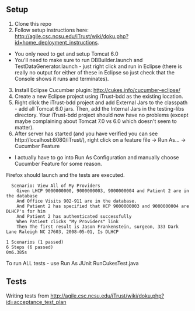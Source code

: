 ## Setup
1. Clone this repo
2. Follow setup instructions here: http://agile.csc.ncsu.edu/iTrust/wiki/doku.php?id=home_deployment_instructions.  
  * You only need to get and setup Tomcat 6.0
  * You'll need to make sure to run DBBuilder.launch and TestDataGenerator.launch - just right click and run in Eclipse (there is really no output for either of these in Eclipse so just check that the Console shows it runs and terminates).
3. Install Eclipse Cucumber plugin: http://cukes.info/cucumber-eclipse/
4. Create a new Eclipse project using iTrust-bdd as the existing location.
5. Right click the iTrust-bdd project and add External Jars to the classpath - add all Tomcat 6.0 jars.  Then, add the Internal Jars in the testing-libs directory.  Your iTrust-bdd project should now have no problems (except maybe complaining about Tomcat 7.0 vs 6.0 which doesn't seem to matter).
6. After server has started (and you have verified you can see http://localhost:8080/iTrust/), right click on a feature file -> Run As... -> Cucumber Feature
  * I actually have to go into Run As Configuration and manually choose Cucumber Feature for some reason.

Firefox should launch and the tests are executed.

```
  Scenario: View All of My Providers
    Given LHCP 9000000000, 9000000003, 9000000004 and Patient 2 are in the database
    And Office Visits 902-911 are in the database.
    And Patient 2 has specified that HCP 9000000003 and 9000000004 are DLHCP's for him
    And Patient 2 has authenticated successfully
    When Patient clicks "My Providers" link
    Then The first result is Jason Frankenstein, surgeon, 333 Dark Lane Raleigh NC 27603, 2008-05-01, Is DLHCP

1 Scenarios (1 passed)
6 Steps (6 passed)
0m6.385s
```
To run ALL tests - use Run As JUnit RunCukesTest.java

## Tests
Writing tests from http://agile.csc.ncsu.edu/iTrust/wiki/doku.php?id=acceptance_test_plan
